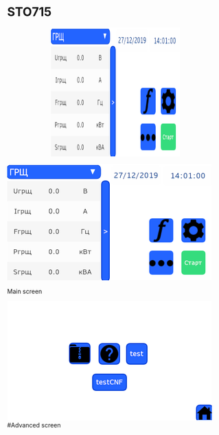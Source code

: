 # STO715
 
<p align="center">
 
<img width="300" height="300" src="https://github.com/AlekssGit/STO715/blob/master/Screens/Main.png">

![alt text](https://github.com/AlekssGit/STO715/blob/master/Screens/Main.png "Main screen")

Main screen

</p>

![alt text](https://github.com/AlekssGit/STO715/blob/master/Screens/Advanced.png)
#Advanced screen
